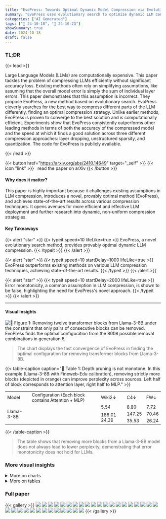 ```yaml
---
title: "EvoPress: Towards Optimal Dynamic Model Compression via Evolutionary Search"
summary: "EvoPress uses evolutionary search to optimize dynamic LLM compression, proving optimality and surpassing existing methods in accuracy and efficiency."
categories: ["AI Generated"]
tags: ["🔖 24-10-18", "🤗 24-10-23"]
showSummary: true
date: 2024-10-18
draft: false
---
```


### TL;DR


{{< lead >}}

Large Language Models (LLMs) are computationally expensive.  This paper tackles the problem of compressing LLMs efficiently without significant accuracy loss. Existing methods often rely on simplifying assumptions, like assuming that the overall model error is simply the sum of individual layer errors.  This paper demonstrates that this assumption is incorrect.  They propose EvoPress, a new method based on evolutionary search. EvoPress cleverly searches for the best way to compress different parts of the LLM differently, finding an optimal compression strategy.  Unlike earlier methods, EvoPress is proven to converge to the best solution and is computationally efficient.  Experiments show that EvoPress consistently outperforms other leading methods in terms of both the accuracy of the compressed model and the speed at which it finds a good solution across three different compression approaches: layer dropping, unstructured sparsity, and quantization. The code for EvoPress is publicly available.

{{< /lead >}}


{{< button href="https://arxiv.org/abs/2410.14649" target="_self" >}}
{{< icon "link" >}} &nbsp; read the paper on arXiv
{{< /button >}}

#### Why does it matter?
This paper is highly important because it challenges existing assumptions in LLM compression, introduces a novel, provably optimal method (EvoPress), and achieves state-of-the-art results across various compression techniques.  It opens avenues for more efficient and effective LLM deployment and further research into dynamic, non-uniform compression strategies.
#### Key Takeaways

{{< alert "star" >}}
{{< typeit speed=10 lifeLike=true >}} EvoPress, a novel evolutionary search method, provides provably optimal dynamic LLM compression. {{< /typeit >}}
{{< /alert >}}

{{< alert "star" >}}
{{< typeit speed=10 startDelay=1000 lifeLike=true >}} EvoPress outperforms existing methods on various LLM compression techniques, achieving state-of-the-art results. {{< /typeit >}}
{{< /alert >}}

{{< alert "star" >}}
{{< typeit speed=10 startDelay=2000 lifeLike=true >}} Error monotonicity, a common assumption in LLM compression, is shown to be false, highlighting the need for EvoPress's novel approach. {{< /typeit >}}
{{< /alert >}}

------
#### Visual Insights





![](charts/charts_5_0.png "🔼 Figure 1: Removing twelve transformer blocks from Llama-3-8B under the constraint that only pairs of consecutive blocks can be removed. EvoPress finds the optimal configuration from the 8008 possible removal combinations in generation 6.")

> The chart displays the fast convergence of EvoPress in finding the optimal configuration for removing transformer blocks from Llama-3-8B.





{{< table-caption caption="🔽 Table 1: Depth pruning is not monotone. In this example (Llama-3-8B with Fineweb-Edu calibration), removing strictly more blocks (depicted in orange) can improve perplexity across sources. Left half of block corresponds to attention layer, right half to MLP." >}}
<table id='1' style='font-size:14px'><tr><td>Model</td><td>Configuration (Each block contains Attention + MLP)</td><td>Wiki2↓</td><td>C4↓</td><td>FW↓</td></tr><tr><td rowspan="3">Llama-3-8B</td><td></td><td>5.54</td><td>8.80</td><td>7.72</td></tr><tr><td></td><td rowspan="2">188.01 24.39</td><td>147.25</td><td>70.46</td></tr><tr><td></td><td>35.53</td><td>26.24</td></tr></table>{{< /table-caption >}}

> The table shows that removing more blocks from a Llama-3-8B model does not always lead to lower perplexity, demonstrating that error monotonicity does not hold for LLMs.



### More visual insights



<details>
<summary>More on charts
</summary>


![](charts/charts_8_0.png "🔼 Figure 2: Depth pruning results, on Mistral-7B-v0.3. (Left) Relative to all prior methods, EvoPress shows significantly lower PPL gap relative to the uncompressed model, with remarkably large gaps at medium compression rates. (Right) Examining the blocks dropped, we observe that EvoPress isolates completely different profiles relative to ShortGPT (which scores by cosine similarity).")

> The chart compares the performance of EvoPress against other depth pruning methods across different sparsity levels on the Mistral-7B-v0.3 model, showing EvoPress's superior performance and unique block removal patterns.


![](charts/charts_9_0.png "🔼 Figure 5: Convergence of EvoPress when removing 8 transformer blocks (left) and 16 transformer blocks (right) of Mistral-7B-v0.3.")

> The chart displays the convergence speed of EvoPress in terms of perplexity and KL-divergence when pruning 8 and 16 transformer blocks from the Mistral-7B-v0.3 model.


![](charts/charts_26_0.png "🔼 Figure 4: Convergence of EvoPress for unstructured sparsity (left) and quantization (right) for different fitness functions.")

> The chart displays the convergence of EvoPress for unstructured sparsity and quantization using two different fitness functions (perplexity and KL-divergence).


![](charts/charts_29_0.png "🔼 Figure 5: Convergence of EvoPress when removing 8 transformer blocks (left) and 16 transformer blocks (right) of Mistral-7B-v0.3.")

> The chart displays the convergence speed of EvoPress in terms of perplexity and KL-divergence when removing 8 and 16 transformer blocks from the Mistral-7B-v0.3 model, showing a rapid convergence to near-optimal solutions within a few hours.


![](charts/charts_29_1.png "🔼 Figure 5: Convergence of EvoPress when removing 8 transformer blocks (left) and 16 transformer blocks (right) of Mistral-7B-v0.3.")

> The chart displays the convergence of EvoPress in terms of perplexity and KL-divergence over generations when removing 8 and 16 transformer blocks from the Mistral-7B-v0.3 model.


![](charts/charts_29_2.png "🔼 Figure 5: Convergence of EvoPress when removing 8 transformer blocks (left) and 16 transformer blocks (right) of Mistral-7B-v0.3.")

> The chart displays the convergence speed of EvoPress for removing 8 and 16 transformer blocks from the Mistral-7B-v0.3 model, showing the perplexity and KL divergence over generations.


![](charts/charts_30_0.png "🔼 Figure 7: Effect of removing random subsets of blocks for Llama-3-8B.")

> The chart displays the correlation between different metrics (cosine similarity, squared error, and normalized squared error) and perplexity when randomly removing subsets of blocks from Llama-3-8B, showing how these correlations change with sparsity levels.


![](charts/charts_32_0.png "🔼 Figure 8: Comparison of different block-level sparsity profiles for Llama-3.1-8B at 70% sparsity.")

> The chart compares the sparsity profiles generated by EvoPress, OWL, and uniform sparsity methods across different layers of Llama-3.1-8B model at 70% average sparsity.


![](charts/charts_32_1.png "🔼 Figure 9: Average sparsity per projection type for Llama-3.1-8B at 70% sparsity for EvoPress.")

> The bar chart displays the average sparsity achieved per projection type (q_proj, k_proj, v_proj, o_proj, gate_proj, up_proj, down_proj) for the Llama-3.1-8B model using EvoPress at 70% overall sparsity.


![](charts/charts_33_0.png "🔼 Figure 10: Convergence of EvoPress for 2.25 bit quantization on Llama-3.1-8B (left) and 3 bit quantization on Llama-3-8B (right).")

> The chart displays the convergence speed of EvoPress for 2.25-bit and 3-bit quantization on Llama-3.1-8B and Llama-3-8B, respectively, over generations.


![](charts/charts_33_1.png "🔼 Figure 10: Convergence of EvoPress for 2.25 bit quantization on Llama-3.1-8B (left) and 3 bit quantization on Llama-3-8B (right).")

> The chart displays the convergence speed of EvoPress for 2.25-bit and 3-bit quantization on Llama-3.1-8B and Llama-3-8B, respectively, showing the perplexity and KL-divergence values over generations.


![](charts/charts_33_2.png "🔼 Figure 11: Block-level quantization profiles for Llama-3.1-8B at 3 bit compression on average.")

> The chart displays the block-level quantization profiles for the Llama-3.1-8B model at an average compression of 3 bits, showing the bit allocation for each block.


![](charts/charts_33_3.png "🔼 Figure 9: Average sparsity per projection type for Llama-3.1-8B at 70% sparsity for EvoPress.")

> The chart visualizes the average sparsity achieved per projection type (q_proj, k_proj, v_proj, o_proj, gate_proj, up_proj, down_proj) for the Llama-3.1-8B model when applying EvoPress at a 70% overall sparsity level.


</details>



<details>
<summary>More on tables
</summary>


{{< table-caption caption="🔽 Table 2: Performance of various methods at 70% average sparsity. EvoPress outperforms prior methods both in terms of validation perplexity (PPL) and zero-shot accuracy." >}}
<table id='1' style='font-size:16px'><tr><td>Model</td><td>Method</td><td>Wiki2↓</td><td>C4↓</td><td>ArcC↑</td><td>ArcE↑</td><td>HS↑</td><td>PiQA↑</td><td>WG↑</td><td>Avg↑</td></tr><tr><td rowspan="4">Mistral-7B-v0.3</td><td>Dense</td><td>4.82</td><td>7.72</td><td>48.9</td><td>79.6</td><td>60.9</td><td>80.3</td><td>73.9</td><td>I 68.7</td></tr><tr><td>Uniform</td><td>23.08</td><td>30.03</td><td>27.1</td><td>60.9</td><td>36.1</td><td>65.9</td><td>59.4</td><td>49.9</td></tr><tr><td>OWL</td><td>17.22</td><td>21.66</td><td>27.9</td><td>62.6</td><td>38.6</td><td>67.0</td><td>63.5</td><td>51.9</td></tr><tr><td>EvoPress</td><td>14.42</td><td>16.46</td><td>31.6</td><td>64.7</td><td>41.4</td><td>69.5</td><td>61.9</td><td>53.8</td></tr><tr><td rowspan="4">Llama-3-8B</td><td>Dense</td><td>5.54</td><td>7.10</td><td>50.4</td><td>80.1</td><td>60.2</td><td>79.7</td><td>72.6</td><td>I 68.6</td></tr><tr><td>Uniform</td><td>85.84</td><td>98.35</td><td>22.7</td><td>49.9</td><td>31.4</td><td>62.1</td><td>54.4</td><td>44.1</td></tr><tr><td>OWL</td><td>48.07</td><td>52.32</td><td>27.0</td><td>54.9</td><td>36.6</td><td>65.1</td><td>58.6</td><td>48.4</td></tr><tr><td>EvoPress</td><td>28.76</td><td>33.72</td><td>28.9</td><td>56.7</td><td>38.6</td><td>68.0</td><td>61.7</td><td>50.8</td></tr><tr><td rowspan="4">Llama-3.1-8B</td><td>Dense</td><td>5.61</td><td>8.90</td><td>51.2</td><td>81.4</td><td>60.0</td><td>80.1</td><td>73.9</td><td>I 69.3</td></tr><tr><td>Uniform</td><td>68.97</td><td>103.27</td><td>22.3</td><td>49.7</td><td>31.5</td><td>61.6</td><td>55.6</td><td>44.2</td></tr><tr><td>OWL</td><td>42.29</td><td>48.65</td><td>27.4</td><td>55.8</td><td>36.5</td><td>65.7</td><td>60.7</td><td>49.2</td></tr><tr><td>EvoPress</td><td>24.32</td><td>30.58</td><td>29.1</td><td>62.4</td><td>39.5</td><td>68.9</td><td>60.3</td><td>52.0</td></tr><tr><td rowspan="4">Phi-3-Medium-14B</td><td>Dense</td><td>4.02</td><td>8.31</td><td>60.9</td><td>84.1</td><td>64.0</td><td>81.0</td><td>76.2</td><td>73.2</td></tr><tr><td>Uniform</td><td>16.66</td><td>24.73</td><td>36.9</td><td>70.6</td><td>40.0</td><td>69.4</td><td>65.8</td><td>56.5</td></tr><tr><td>OWL</td><td>15.66</td><td>23.38</td><td>35.7</td><td>69.2</td><td>39.4</td><td>68.3</td><td>64.4</td><td>55.4</td></tr><tr><td>EvoPress</td><td>13.83</td><td>19.13</td><td>41.5</td><td>73.0</td><td>43.6</td><td>71.8</td><td>69.1</td><td>59.8</td></tr></table>{{< /table-caption >}}

> Table 2 presents a comparison of different model compression methods at 70% average sparsity across multiple LLMs, showing EvoPress's superior performance in terms of perplexity and zero-shot accuracy.


{{< table-caption caption="🔽 Table 1: Depth pruning is not monotone. In this example (Llama-3-8B with Fineweb-Edu calibration), removing strictly more blocks (depicted in orange) can improve perplexity across sources. Left half of block corresponds to attention layer, right half to MLP." >}}
<table id='2' style='font-size:16px'><tr><td colspan="2">Number of Mutations</td><td>Wiki2↓</td><td>C4↓</td><td>FW↓</td></tr><tr><td>min(U1, U2),</td><td>U1, U2 ~ U(1,3)</td><td>17.52</td><td>21.60</td><td>16.79</td></tr><tr><td>min(U1, U2),</td><td>U1, U2 ~ U(1, 7)</td><td>21.49</td><td>22.41</td><td>17.65</td></tr><tr><td>min(U1, U2),</td><td>U1, U2 ~ U(1, 15)</td><td>18.65</td><td>22.67</td><td>17.63</td></tr><tr><td></td><td>1</td><td>18.12</td><td>21.12</td><td>16.33</td></tr><tr><td></td><td>3</td><td>22.09</td><td>25.42</td><td>19.25</td></tr><tr><td></td><td>7</td><td>25.06</td><td>26.52</td><td>19.65</td></tr><tr><td>15</td><td></td><td>27.01</td><td>28.19</td><td>22.03</td></tr></table>{{< /table-caption >}}

> The table shows an example where removing more blocks in a Llama-3-8B model, contrary to the assumption of error monotonicity, improves perplexity across different sources.


{{< table-caption caption="🔽 Table 2: Performance of various methods at 70% average sparsity. EvoPress outperforms prior methods both in terms of validation perplexity (PPL) and zero-shot accuracy." >}}
<table id='9' style='font-size:14px'><tr><td>Offspring</td><td>Stage 1: Tokens</td><td>Stage 2: Tokens</td><td>Wiki2↓</td><td>C4↓</td><td>FW↓</td></tr><tr><td>16</td><td>1024</td><td>8192</td><td>16.22</td><td>17.93</td><td>12.26</td></tr><tr><td>16</td><td>512</td><td>8192</td><td>15.87</td><td>18.28</td><td>12.38</td></tr><tr><td>16</td><td>256</td><td>8192</td><td>17.25</td><td>18.51</td><td>12.52</td></tr><tr><td>16</td><td>128</td><td>8192</td><td>16.01</td><td>18.99</td><td>12.72</td></tr><tr><td>16</td><td>64</td><td>8192</td><td>15.89</td><td>19.35</td><td>12.98</td></tr></table>{{< /table-caption >}}

> The table presents a comparison of different methods for achieving 70% average sparsity in various LLMs, showing EvoPress's superior performance in terms of perplexity and zero-shot accuracy.


{{< table-caption caption="🔽 Table 1: Depth pruning is not monotone. In this example (Llama-3-8B with Fineweb-Edu calibration), removing strictly more blocks (depicted in orange) can improve perplexity across sources. Left half of block corresponds to attention layer, right half to MLP." >}}
<table id='1' style='font-size:14px'><tr><td>Offspring</td><td>Stage 1: Tokens</td><td>Stage 2: Tokens</td><td>Wiki2↓</td><td>C4↓</td><td>FW↓</td></tr><tr><td>64</td><td>512</td><td>8192</td><td>16.35</td><td>18.27</td><td>12.36</td></tr><tr><td>32</td><td>512</td><td>8192</td><td>16.65</td><td>18.22</td><td>12.44</td></tr><tr><td>16</td><td>512</td><td>8192</td><td>15.87</td><td>18.27</td><td>12.38</td></tr><tr><td>8</td><td>512</td><td>8192</td><td>16.37</td><td>18.74</td><td>12.64</td></tr><tr><td>4</td><td>512</td><td>8192</td><td>17.87</td><td>18.97</td><td>12.72</td></tr></table>{{< /table-caption >}}

> The table shows an example where removing more blocks from a Llama-3-8B model, contrary to the assumption of error monotonicity, leads to improved perplexity.


{{< table-caption caption="🔽 Table 2: Performance of various methods at 70% average sparsity. EvoPress outperforms prior methods both in terms of validation perplexity (PPL) and zero-shot accuracy." >}}
<table id='6' style='font-size:14px'><tr><td>Model</td><td># Bits</td><td>Method</td><td>Wiki2↓</td><td>C4↓</td><td>FW↓</td></tr><tr><td rowspan="6">Llama-3-8B</td><td rowspan="3">3</td><td>Uniform</td><td>12.19</td><td>15.76</td><td>11.47</td></tr><tr><td>EvoPress (PPL)</td><td>8.17</td><td>12.15</td><td>9.64</td></tr><tr><td>EvoPress (KL)</td><td>7.49</td><td>12.03</td><td>9.56</td></tr><tr><td rowspan="3">4</td><td>Uniform</td><td>6.48</td><td>9.50</td><td>8.46</td></tr><tr><td>EvoPress (PPL)</td><td>5.86</td><td>9.46</td><td>8.23</td></tr><tr><td>EvoPress (KL)</td><td>5.86</td><td>9.44</td><td>8.22</td></tr><tr><td rowspan="6">Llama-2-7B</td><td rowspan="3">3</td><td>Uniform</td><td>6.16</td><td>7.96</td><td>6.86</td></tr><tr><td>EvoPress (PPL)</td><td>5.74</td><td>7.90</td><td>6.79</td></tr><tr><td>EvoPress (KL)</td><td>5.70</td><td>7.87</td><td>6.76</td></tr><tr><td rowspan="3">4</td><td>Uniform</td><td>5.48</td><td>7.10</td><td>6.40</td></tr><tr><td>EvoPress (PPL)</td><td>5.25</td><td>7.09</td><td>6.37</td></tr><tr><td>EvoPress (KL)</td><td>5.22</td><td>7.07</td><td>6.34</td></tr><tr><td rowspan="6">Mistral-7B-v0.3</td><td rowspan="3">3</td><td>Uniform</td><td>5.54</td><td>8.57</td><td>6.96</td></tr><tr><td>EvoPress (PPL)</td><td>5.23</td><td>8.45</td><td>6.87</td></tr><tr><td>EvoPress (KL)</td><td>5.21</td><td>8.42</td><td>6.86</td></tr><tr><td rowspan="3">4</td><td>Uniform</td><td>5.10</td><td>7.87</td><td>6.50</td></tr><tr><td>EvoPress (PPL)</td><td>4.85</td><td>7.86</td><td>6.49</td></tr><tr><td>EvoPress (KL)</td><td>4.84</td><td>7.84</td><td>6.48</td></tr></table>{{< /table-caption >}}

> Table 2 presents a comparison of different model compression methods at 70% average sparsity, showing EvoPress's superior performance in terms of perplexity and zero-shot accuracy.


{{< table-caption caption="🔽 Table 2: Performance of various methods at 70% average sparsity. EvoPress outperforms prior methods both in terms of validation perplexity (PPL) and zero-shot accuracy." >}}
<table id='8' style='font-size:14px'><tr><td>Application</td><td>Generations</td><td>Offspring</td><td>Survivors (1)</td><td>Tokens (1)</td><td>Survivors (2)</td><td>Tokens (2)</td><td>Survivors (3)</td><td>Tokens (3)</td></tr><tr><td>Depth Pruning</td><td>k(n - k)/1.5</td><td>32</td><td>2</td><td>2048</td><td>1</td><td>32768</td><td>N/A</td><td>N/A</td></tr><tr><td>Unstr. Sparsity</td><td>400</td><td>64</td><td>8</td><td>2048</td><td>2</td><td>16384</td><td>1</td><td>65536</td></tr><tr><td>Quantization</td><td>150</td><td>128</td><td>16</td><td>2048</td><td>4</td><td>16384</td><td>1</td><td>131072</td></tr><tr><td>Super-Fast</td><td>400</td><td>16</td><td>1</td><td>512</td><td>1</td><td>8192</td><td>N/A</td><td>N/A</td></tr></table>{{< /table-caption >}}

> Table 2 presents a comparison of different methods for unstructured sparsity at 70% sparsity, showing EvoPress's superior performance in terms of perplexity and zero-shot accuracy across various LLMs.


{{< table-caption caption="🔽 Table 1: Depth pruning is not monotone. In this example (Llama-3-8B with Fineweb-Edu calibration), removing strictly more blocks (depicted in orange) can improve perplexity across sources. Left half of block corresponds to attention layer, right half to MLP." >}}
<table id='1' style='font-size:14px'><tr><td>Sparsity</td><td>Method</td><td>Wiki2↓</td><td>C4↓</td><td>FW↓</td></tr><tr><td>0%</td><td>Dense</td><td>4.82</td><td>7.72</td><td>6.41</td></tr><tr><td rowspan="6">12.5%</td><td>EvoPress</td><td>6.06</td><td>9.00</td><td>7.42</td></tr><tr><td>EvoPress (Attn.+MLP)</td><td>6.33</td><td>9.44</td><td>7.80</td></tr><tr><td>ShortGPT</td><td>7.19</td><td>10.18</td><td>8.46</td></tr><tr><td>Cosine Similarity (Window)</td><td>7.19</td><td>10.18</td><td>8.46</td></tr><tr><td>Weight Subcloning</td><td>7.19</td><td>10.18</td><td>8.46</td></tr><tr><td>Shortened Llama</td><td>6.64</td><td>9.71</td><td>7.94</td></tr><tr><td rowspan="6">25%</td><td>EvoPress</td><td>8.66</td><td>12.04</td><td>9.92</td></tr><tr><td>EvoPress (Attn.+MLP)</td><td>9.46</td><td>13.02</td><td>10.59</td></tr><tr><td>ShortGPT</td><td>43.26</td><td>40.16</td><td>29.54</td></tr><tr><td>Cosine Similarity (Window)</td><td>33.75</td><td>54.07</td><td>36.26</td></tr><tr><td>Weight Subcloning</td><td>43.26</td><td>40.16</td><td>29.54</td></tr><tr><td>Shortened Llama</td><td>14.94</td><td>19.30</td><td>14.73</td></tr><tr><td rowspan="6">37.5%</td><td>EvoPress</td><td>17.52</td><td>21.60</td><td>16.90</td></tr><tr><td>EvoPress (Attn.+MLP)</td><td>21.62</td><td>25.17</td><td>18.97</td></tr><tr><td>ShortGPT</td><td>2898.98</td><td>2722.66</td><td>981.99</td></tr><tr><td>Cosine Similarity (Window)</td><td>1034.09</td><td>2471.86</td><td>1050.56</td></tr><tr><td>Weight Subcloning</td><td>2898.98</td><td>2722.66</td><td>981.99</td></tr><tr><td>Shortened Llama</td><td>440.20</td><td>442.09</td><td>486.15</td></tr><tr><td rowspan="6">50%</td><td>EvoPress</td><td>61.75</td><td>54.15</td><td>43.23</td></tr><tr><td>EvoPress (Attn.+MLP)</td><td>108.91</td><td>99.74</td><td>69.07</td></tr><tr><td>ShortGPT</td><td>2422.72</td><td>2134.92</td><td>1083.51</td></tr><tr><td>Cosine Similarity (Window)</td><td>3411.47</td><td>1934.16</td><td>1740.91</td></tr><tr><td>Weight Subcloning</td><td>2422.72</td><td>2134.92</td><td>1083.51</td></tr><tr><td>Shortened Llama</td><td>5241.76</td><td>3595.71</td><td>1953.14</td></tr></table>{{< /table-caption >}}

> The table shows that removing more blocks from a Llama-3-8B model, as measured by perplexity, does not always lead to a decrease in performance, demonstrating that error monotonicity does not hold for LLMs.


{{< table-caption caption="🔽 Table 10: Depth pruning of Llama-2-7B." >}}
<table id='3' style='font-size:14px'><tr><td>Sparsity</td><td>Method</td><td>Wiki2↓</td><td>C4↓</td><td>FW↓</td></tr><tr><td>0%</td><td>Dense</td><td>5.21</td><td>6.93</td><td>6.40</td></tr><tr><td rowspan="5">12.5%</td><td>EvoPress</td><td>6.42</td><td>8.60</td><td>7.54</td></tr><tr><td>ShortGPT</td><td>8.86</td><td>10.78</td><td>9.30</td></tr><tr><td>Cosine Similarity (Window)</td><td>7.53</td><td>9.82</td><td>8.51</td></tr><tr><td>Weight Subcloning</td><td>9.09</td><td>11.06</td><td>9.60</td></tr><tr><td>ShortenedLlama</td><td>7.68</td><td>10.44</td><td>8.57</td></tr><tr><td rowspan="5">25%</td><td>EvoPress</td><td>9.15</td><td>11.46</td><td>9.69</td></tr><tr><td>ShortGPT</td><td>23.41</td><td>30.30</td><td>21.16</td></tr><tr><td>Cosine Similarity (Window)</td><td>16.60</td><td>21.04</td><td>17.37</td></tr><tr><td>Weight Subcloning</td><td>23.41</td><td>30.30</td><td>21.16</td></tr><tr><td>Shortened Llama</td><td>13.86</td><td>14.08</td><td>11.81</td></tr><tr><td rowspan="5">37.5%</td><td>EvoPress</td><td>17.98</td><td>18.91</td><td>15.53</td></tr><tr><td>ShortGPT</td><td>70.94</td><td>63.51</td><td>54.07</td></tr><tr><td>Cosine Similarity (Window)</td><td>192.07</td><td>212.60</td><td>151.10</td></tr><tr><td>Weight Subcloning</td><td>70.94</td><td>63.51</td><td>54.07</td></tr><tr><td>Shortened Llama</td><td>35.37</td><td>26.07</td><td>20.37</td></tr><tr><td rowspan="5">50%</td><td>EvoPress</td><td>48.84</td><td>42.29</td><td>33.57</td></tr><tr><td>ShortGPT</td><td>226.14</td><td>171.04</td><td>180.51</td></tr><tr><td>Cosine Similarity (Window)</td><td>4570.15</td><td>2876.83</td><td>1861.06</td></tr><tr><td>Weight Subcloning</td><td>226.14</td><td>171.04</td><td>180.51</td></tr><tr><td>Shortened Llama</td><td>145.78</td><td>87.40</td><td>68.79</td></tr></table>{{< /table-caption >}}

> The table presents the results of depth pruning experiments on Llama-2-7B model, comparing the perplexity scores of various depth pruning methods at different sparsity levels.


{{< table-caption caption="🔽 Table 1: Depth pruning is not monotone. In this example (Llama-3-8B with Fineweb-Edu calibration), removing strictly more blocks (depicted in orange) can improve perplexity across sources. Left half of block corresponds to attention layer, right half to MLP." >}}
<table id='1' style='font-size:14px'><tr><td>Sparsity</td><td>Method</td><td>Wiki2↓</td><td>C4↓</td><td>FW↓</td></tr><tr><td>0%</td><td>Dense</td><td>5.54</td><td>8.80</td><td>7.62</td></tr><tr><td rowspan="5">12.5%</td><td>EvoPress</td><td>7.72</td><td>12.61</td><td>10.15</td></tr><tr><td>ShortGPT</td><td>13.21</td><td>19.56</td><td>14.25</td></tr><tr><td>Cosine Similarity (Window)</td><td>9.54</td><td>14.87</td><td>11.64</td></tr><tr><td>Weight Subcloning</td><td>13.21</td><td>19.56</td><td>14.25</td></tr><tr><td>Shortened Llama</td><td>9.42</td><td>15.09</td><td>11.57</td></tr><tr><td rowspan="5">25%</td><td>EvoPress</td><td>13.99</td><td>22.83</td><td>15.84</td></tr><tr><td>ShortGPT</td><td>5527.54</td><td>11589.93</td><td>2346.13</td></tr><tr><td>Cosine Similarity (Window)</td><td>5519.95</td><td>11629.61</td><td>2342.91</td></tr><tr><td>Weight Subcloning</td><td>5527.54</td><td>11589.93</td><td>2346.13</td></tr><tr><td>Shortened Llama</td><td>16.59</td><td>20.81</td><td>16.28</td></tr><tr><td rowspan="5">37.5%</td><td>EvoPress</td><td>27.56</td><td>35.70</td><td>26.77</td></tr><tr><td>ShortGPT</td><td>64281.36</td><td>13836.12</td><td>3789.09</td></tr><tr><td>Cosine Similarity (Window)</td><td>64627.29</td><td>13890.14</td><td>3784.72</td></tr><tr><td>Weight Subcloning</td><td>64381.36</td><td>13836.13</td><td>3789.09</td></tr><tr><td>Shortened Llama</td><td>50.20</td><td>61.56</td><td>37.40</td></tr><tr><td rowspan="5">50%</td><td>EvoPress</td><td>84.99</td><td>87.86</td><td>66.41</td></tr><tr><td>ShortGPT</td><td>1663.97</td><td>1740.04</td><td>1588.20</td></tr><tr><td>Cosine Similarity (Window)</td><td>2053.19</td><td>1116.47</td><td>694.00</td></tr><tr><td>Weight Subcloning</td><td>1663.97</td><td>1740.04</td><td>1588.20</td></tr><tr><td>Shortened Llama</td><td>724.86</td><td>666.41</td><td>210.30</td></tr></table>{{< /table-caption >}}

> The table shows that removing more blocks from a Llama-3-8B model, contrary to the assumption of error monotonicity, can sometimes lead to better perplexity.


{{< table-caption caption="🔽 Table 12: Depth pruning of Llama-3.1-8B." >}}
<table id='3' style='font-size:14px'><tr><td>Sparsity</td><td>Method</td><td>Wiki2↓</td><td>C4↓</td><td>FW↓</td></tr><tr><td>0%</td><td>Dense</td><td>5.61</td><td>8.90</td><td>7.67</td></tr><tr><td rowspan="5">12.5%</td><td>EvoPress</td><td>7.58</td><td>12.24</td><td>10.00</td></tr><tr><td>ShortGPT</td><td>12.54</td><td>19.21</td><td>13.76</td></tr><tr><td>Cosine Similarity (Window)</td><td>12.54</td><td>19.21</td><td>13.76</td></tr><tr><td>Weight Subcloning</td><td>12.54</td><td>19.21</td><td>13.76</td></tr><tr><td>Shortened Llama</td><td>9.27</td><td>14.80</td><td>11.21</td></tr><tr><td rowspan="5">25%</td><td>EvoPress</td><td>11.59</td><td>17.84</td><td>13.96</td></tr><tr><td>ShortGPT</td><td>4278.39</td><td>6754.92</td><td>1512.39</td></tr><tr><td>Cosine Similarity (Window)</td><td>4278.39</td><td>6754.92</td><td>1512.39</td></tr><tr><td>Weight Subcloning</td><td>4278.39</td><td>6754.92</td><td>1512.39</td></tr><tr><td>Shortened Llama</td><td>20.41</td><td>20.33</td><td>16.12</td></tr><tr><td rowspan="5">37.5%</td><td>EvoPress</td><td>24.98</td><td>35.77</td><td>25.93</td></tr><tr><td>ShortGPT</td><td>123044.19</td><td>22071.51</td><td>6059.03</td></tr><tr><td>Cosine Similarity (Window)</td><td>123044.19</td><td>22071.51</td><td>6059.03</td></tr><tr><td>Weight Subcloning</td><td>123044.19</td><td>22071.51</td><td>6059.03</td></tr><tr><td>Shortened Llama</td><td>41.34</td><td>43.53</td><td>31.00</td></tr><tr><td rowspan="5">50%</td><td>EvoPress</td><td>105.84</td><td>110.69</td><td>61.25</td></tr><tr><td>ShortGPT</td><td>1630.11</td><td>1680.21</td><td>1698.64</td></tr><tr><td>Cosine Similarity (Window)</td><td>1881.54</td><td>1196.63</td><td>683.24</td></tr><tr><td>Weight Subcloning</td><td>1630.11</td><td>1680.21</td><td>1698.64</td></tr><tr><td>Shortened Llama</td><td>454.96</td><td>309.42</td><td>153.96</td></tr></table>{{< /table-caption >}}

> The table shows the perplexity results of different depth pruning methods on the Llama-3.1-8B model at various sparsity levels.


{{< table-caption caption="🔽 Table 1: Depth pruning is not monotone. In this example (Llama-3-8B with Fineweb-Edu calibration), removing strictly more blocks (depicted in orange) can improve perplexity across sources. Left half of block corresponds to attention layer, right half to MLP." >}}
<table id='1' style='font-size:16px'><tr><td>Model</td><td>Method</td><td>Removal Order (Left to Right)</td></tr><tr><td>Mistral-7B-v0.3</td><td>ShortGPT Weight Subcloning Shortened Llama</td><td>26, 25, 24, 27, 23, 22, 28, 30, 21, 29, 20, 19, 13, 17, 18, 12 26, 25, 24, 27, 23, 28, 22, 30, 21, 29, 20, 19, 13, 17, 12, 18 10, 12, 13, 11, 08, 09, 14, 15, 07, 06, 04, 27, 24, 16, 25, 05</td></tr><tr><td>Llama-2-7B</td><td>ShortGPT Weight Subcloning Shortened Llama</td><td>27, 25, 26, 28, 29, 24, 23, 22, 21, 30, 20, 19, 18, 17, 15, 14 27, 25, 28, 29, 26, 24, 23, 22, 21, 19, 30, 20, 18, 17, 14, 15 11, 12, 08, 09, 10, 06, 24, 25, 07, 14, 23, 13, 22, 21, 15, 27</td></tr><tr><td>Llama-3-8B</td><td>ShortGPT Weight Subcloning Shortened Llama</td><td>25, 26, 27, 24, 28, 23, 22, 29, 20, 21, 19, 18, 30, 17, 16, 11 25, 27, 26, 24, 28, 23, 22, 29, 20, 21, 19, 18, 30, 17, 16, 11 10, 08, 09, 11, 26, 25, 12, 22, 24, 23, 14, 13, 28, 06, 19, 21</td></tr><tr><td>Llama-3.1-8B</td><td>ShortGPT Weight Subcloning Shortened Llama</td><td>25, 26, 24, 27, 23, 28, 22, 29, 20, 21, 19, 18, 17, 30, 16, 10 25, 27, 26, 24, 28, 23, 22, 29, 20, 21, 19, 18, 30, 17, 16, 10 10, 09, 11, 08, 26, 25, 12, 24, 22, 23, 14, 28, 06, 13, 19, 21</td></tr></table>{{< /table-caption >}}

> The table shows that in large language models, removing more blocks does not always lead to lower perplexity, contradicting the assumption of error monotonicity in dynamic model compression.


{{< table-caption caption="🔽 Table 2: Performance of various methods at 70% average sparsity. EvoPress outperforms prior methods both in terms of validation perplexity (PPL) and zero-shot accuracy." >}}
<table id='1' style='font-size:14px'><tr><td>Model</td><td>Method</td><td>Wiki2↓</td><td>C4↓</td><td>ArcC↑</td><td>ArcE↑</td><td>HS↑</td><td>PiQA↑</td><td>WG↑</td><td>Avg↑</td></tr><tr><td rowspan="4">Mistral-7B-v0.3</td><td>Dense</td><td>4.82</td><td>7.72</td><td>48.9</td><td>79.6</td><td>60.9</td><td>80.3</td><td>73.9</td><td>68.7</td></tr><tr><td>Uniform</td><td>5.68</td><td>8.93</td><td>43.7</td><td>76.7</td><td>55.7</td><td>78.4</td><td>71.0</td><td>65.1</td></tr><tr><td>OWL</td><td>5.69</td><td>8.94</td><td>43.9</td><td>76.9</td><td>55.4</td><td>78.5</td><td>70.3</td><td>65.0</td></tr><tr><td>EvoPress</td><td>5.49</td><td>8.70</td><td>45.7</td><td>77.3</td><td>56.5</td><td>78.9</td><td>71.2</td><td>65.9</td></tr><tr><td rowspan="4">Llama-2-7B</td><td>Dense</td><td>5.12</td><td>6.93</td><td>43.4</td><td>76.3</td><td>57.1</td><td>78.1</td><td>69.0</td><td>I 64.8</td></tr><tr><td>Uniform</td><td>6.40</td><td>8.87</td><td>41.3</td><td>73.4</td><td>52.8</td><td>75.7</td><td>68.8</td><td>62.4</td></tr><tr><td>OWL</td><td>6.38</td><td>8.77</td><td>41.1</td><td>73.2</td><td>53.2</td><td>76.5</td><td>70.2</td><td>62.9</td></tr><tr><td>EvoPress</td><td>6.22</td><td>8.52</td><td>41.5</td><td>74.2</td><td>54.0</td><td>76.7</td><td>69.6</td><td>63.2</td></tr><tr><td rowspan="4">Llama-3-8B</td><td>Dense</td><td>5.54</td><td>7.10</td><td>50.4</td><td>80.1</td><td>60.2</td><td>79.7</td><td>72.6</td><td>68.6</td></tr><tr><td>Uniform</td><td>8.05</td><td>13.07</td><td>43.6</td><td>75.7</td><td>54.2</td><td>76.1</td><td>71.7</td><td>64.3</td></tr><tr><td>OWL</td><td>8.13</td><td>13.12</td><td>43.8</td><td>75.8</td><td>54.0</td><td>75.7</td><td>72.2</td><td>64.3</td></tr><tr><td>EvoPress</td><td>7.63</td><td>12.53</td><td>43.9</td><td>77.5</td><td>54.5</td><td>76.8</td><td>72.2</td><td>65.0</td></tr><tr><td rowspan="4">Llama-3.1-8B</td><td>Dense</td><td>5.61</td><td>8.90</td><td>51.2</td><td>81.4</td><td>60.0</td><td>80.1</td><td>73.9</td><td>69.3</td></tr><tr><td>Uniform</td><td>8.06</td><td>13.03</td><td>44.5</td><td>76.7</td><td>54.0</td><td>76.7</td><td>71.5</td><td>64.7</td></tr><tr><td>OWL</td><td>8.02</td><td>12.99</td><td>44.2</td><td>76.5</td><td>53.8</td><td>76.8</td><td>72.5</td><td>64.8</td></tr><tr><td>EvoPress</td><td>7.51</td><td>12.31</td><td>46.6</td><td>77.7</td><td>54.9</td><td>77.6</td><td>71.7</td><td>65.7</td></tr></table>{{< /table-caption >}}

> Table 2 presents the performance comparison of different methods for unstructured sparsity at 70% average sparsity across various LLMs, showcasing EvoPress's superior performance in terms of perplexity and zero-shot accuracy.


{{< table-caption caption="🔽 Table 2: Performance of various methods at 70% average sparsity. EvoPress outperforms prior methods both in terms of validation perplexity (PPL) and zero-shot accuracy." >}}
<table id='3' style='font-size:14px'><tr><td>Model</td><td>Method</td><td>Wiki2↓</td><td>C4↓</td><td>ArcC↑</td><td>ArcE↑</td><td>HS↑</td><td>PiQA↑</td><td>WG↑</td><td>Avg↑</td></tr><tr><td rowspan="4">Mistral-7B-v0.3</td><td>Dense</td><td>4.82</td><td>7.72</td><td>48.9</td><td>79.6</td><td>60.9</td><td>80.3</td><td>73.9</td><td>68.7</td></tr><tr><td>Uniform</td><td>7.78</td><td>11.86</td><td>38.0</td><td>72.3</td><td>49.4</td><td>75.0</td><td>69.3</td><td>60.9</td></tr><tr><td>OWL</td><td>7.50</td><td>11.34</td><td>38.5</td><td>71.9</td><td>49.6</td><td>75.1</td><td>70.2</td><td>61.1</td></tr><tr><td>EvoPress</td><td>7.08</td><td>10.27</td><td>40.5</td><td>72.8</td><td>51.9</td><td>76.9</td><td>68.8</td><td>62.2</td></tr><tr><td rowspan="4">Llama-2-7B</td><td>Dense</td><td>5.12</td><td>6.93</td><td>43.4</td><td>76.3</td><td>57.1</td><td>78.1</td><td>69.0</td><td> 64.8</td></tr><tr><td>Uniform</td><td>9.3</td><td>12.37</td><td>35.8</td><td>69.5</td><td>45.9</td><td>72.4</td><td>65.9</td><td>57.9</td></tr><tr><td>OWL</td><td>8.35</td><td>11.00</td><td>36.0</td><td>69.1</td><td>47.5</td><td>73.2</td><td>66.2</td><td>58.4</td></tr><tr><td>EvoPress</td><td>8.21</td><td>10.34</td><td>37.1</td><td>70.6</td><td>49.3</td><td>74.4</td><td>67.6</td><td>59.8</td></tr><tr><td rowspan="4">Llama-3-8B</td><td>Dense</td><td>5.54</td><td>7.10</td><td>50.4</td><td>80.1</td><td>60.2</td><td>79.7</td><td>72.6</td><td>I 68.6</td></tr><tr><td>Uniform</td><td>13.86</td><td>21.43</td><td>35.2</td><td>69.7</td><td>45.6</td><td>72.2</td><td>68.0</td><td>58.2</td></tr><tr><td>OWL</td><td>12.37</td><td>18.53</td><td>38.0</td><td>70.3</td><td>47.7</td><td>72.1</td><td>68.5</td><td>59.3</td></tr><tr><td>EvoPress</td><td>11.02</td><td>16.37</td><td>39.0</td><td>71.9</td><td>48.6</td><td>74.0</td><td>69.1</td><td>60.5</td></tr><tr><td rowspan="4">Llama-3.1-8B</td><td>Dense</td><td>5.61</td><td>8.90</td><td>51.2</td><td>81.4</td><td>60.0</td><td>80.1</td><td>73.9</td><td>69.3</td></tr><tr><td>Uniform</td><td>13.43</td><td>21.46</td><td>36.4</td><td>69.7</td><td>46.2</td><td>72.3</td><td>67.7</td><td>58.5</td></tr><tr><td>OWL</td><td>12.08</td><td>18.25</td><td>38.9</td><td>71.1</td><td>47.7</td><td>73.1</td><td>68.8</td><td>59.9</td></tr><tr><td>EvoPress</td><td>10.58</td><td>15.96</td><td>40.0</td><td>72.5</td><td>49.0</td><td>74.6</td><td>69.5</td><td>61.1</td></tr></table>{{< /table-caption >}}

> Table 2 presents a comparison of different methods for achieving 70% average sparsity in LLMs, showing EvoPress's superior performance in both perplexity and zero-shot accuracy.


{{< table-caption caption="🔽 Table 2: Performance of various methods at 70% average sparsity. EvoPress outperforms prior methods both in terms of validation perplexity (PPL) and zero-shot accuracy." >}}
<table id='8' style='font-size:16px'><tr><td>Model</td><td># Bits</td><td>Method</td><td>Wiki2↓</td><td>C4↓</td><td> ArcC↑</td><td>ArcE↑</td><td>HS↑</td><td>PiQA↑</td><td>WG↑</td><td> Avg↑</td></tr><tr><td rowspan="4">Mistral-7B-v0.3</td><td rowspan="2">2.25</td><td>Best of 32</td><td>11.53</td><td>18.32</td><td>30.1</td><td>59.6</td><td>44.5</td><td>69.4</td><td>56.8</td><td>52.1</td></tr><tr><td>EvoPress</td><td>8.63</td><td>13.47</td><td>36.2</td><td>66.0</td><td>49.3</td><td>74.2</td><td>63.5</td><td>57.8</td></tr><tr><td rowspan="2">2.5</td><td>Best of 32</td><td>7.50</td><td>11.76</td><td>37.0</td><td>68.0</td><td>51.7</td><td>75.0</td><td>63.5</td><td>59.0</td></tr><tr><td>EvoPress</td><td>6.60</td><td>10.40</td><td>39.8</td><td>71.7</td><td>54.0</td><td>77.1</td><td>65.8</td><td>61.7</td></tr><tr><td rowspan="4">Llama-2-7B</td><td rowspan="2">2.25</td><td>Best of 32</td><td>13.18</td><td>18.19</td><td>24.8</td><td>50.2</td><td>40.3</td><td>66.8</td><td>56.1</td><td>47.7</td></tr><tr><td>EvoPress</td><td>9.82</td><td>9.93</td><td>29.5</td><td>61.8</td><td>46.2</td><td>70.3</td><td>59.4</td><td>53.4</td></tr><tr><td rowspan="2">2.5</td><td>Best of 32</td><td>9.42</td><td>9.01</td><td>29.1</td><td>58.6</td><td>46.9</td><td>70.1</td><td>62.6</td><td>53.5</td></tr><tr><td>EvoPress</td><td>8.03</td><td>7.33</td><td>35.3</td><td>68.4</td><td>50.8</td><td>73.9</td><td>64.2</td><td>58.5</td></tr><tr><td rowspan="4">Llama-3-8B</td><td rowspan="2">2.25</td><td>Best of 32</td><td>149.85</td><td>432.96</td><td>21.2</td><td>29.1</td><td>28.1</td><td>55.6</td><td>49.8</td><td>36.8</td></tr><tr><td>EvoPress</td><td>23.93</td><td>43.17</td><td>23.6</td><td>46.9</td><td>39.3</td><td>63.6</td><td>56.5</td><td>46.0</td></tr><tr><td rowspan="2">2.5</td><td>Best of 32</td><td>21.65</td><td>23.92</td><td>25.1</td><td>47.6</td><td>41.2</td><td>65.6</td><td>56.2</td><td>47.1</td></tr><tr><td>EvoPress</td><td>13.93</td><td>18.15</td><td>31.7</td><td>61.5</td><td>47.9</td><td>71.7</td><td>64.3</td><td>55.4</td></tr><tr><td rowspan="4">Llama-3.1-8B</td><td rowspan="2">2.25</td><td>Best of 32</td><td>259.61</td><td>181.36</td><td>20.7</td><td>31.9</td><td>30.6</td><td>57.0</td><td>51.9</td><td>38.4</td></tr><tr><td>EvoPress</td><td>22.75</td><td>33.58</td><td>26.7</td><td>48.9</td><td>40.2</td><td>63.4</td><td>55.7</td><td>47.0</td></tr><tr><td rowspan="2">2.5</td><td>Best of 32</td><td>35.33</td><td>37.09</td><td>24.1</td><td>48.4</td><td>41.7</td><td>62.7</td><td>54.5</td><td>46.3</td></tr><tr><td>EvoPress</td><td>11.73</td><td>19.03</td><td>32.2</td><td>63.3</td><td>47.5</td><td>71.8</td><td>62.3</td><td>55.4</td></tr><tr><td rowspan="4">Phi-3-Medium</td><td rowspan="2">2.25</td><td>Best of 32</td><td>14.20</td><td>18.19</td><td>28.9</td><td>46.8</td><td>40.0</td><td>61.8</td><td>53.1</td><td>46.1</td></tr><tr><td>EvoPress</td><td>10.48</td><td>14.60</td><td>36.2</td><td>62.0</td><td>46.6</td><td>66.2</td><td>55.6</td><td>53.3</td></tr><tr><td rowspan="2">2.5</td><td>Best of 32</td><td>8.26</td><td>12.65</td><td>40.5</td><td>69.3</td><td>50.3</td><td>70.9</td><td>61.9</td><td>58.6</td></tr><tr><td>EvoPress</td><td>7.12</td><td>11.23</td><td>44.1</td><td>75.9</td><td>54.1</td><td>73.5</td><td>64.6</td><td>62.4</td></tr></table>{{< /table-caption >}}

> Table 2 presents a comparison of different methods for achieving 70% sparsity in various LLMs, showing that EvoPress outperforms existing techniques in terms of both perplexity and zero-shot accuracy.


</details>


### Full paper

{{< gallery >}}
<img src="paper_images/1.png" class="grid-w50 md:grid-w33 xl:grid-w25" />
<img src="paper_images/2.png" class="grid-w50 md:grid-w33 xl:grid-w25" />
<img src="paper_images/3.png" class="grid-w50 md:grid-w33 xl:grid-w25" />
<img src="paper_images/4.png" class="grid-w50 md:grid-w33 xl:grid-w25" />
<img src="paper_images/5.png" class="grid-w50 md:grid-w33 xl:grid-w25" />
<img src="paper_images/6.png" class="grid-w50 md:grid-w33 xl:grid-w25" />
<img src="paper_images/7.png" class="grid-w50 md:grid-w33 xl:grid-w25" />
<img src="paper_images/8.png" class="grid-w50 md:grid-w33 xl:grid-w25" />
<img src="paper_images/9.png" class="grid-w50 md:grid-w33 xl:grid-w25" />
<img src="paper_images/10.png" class="grid-w50 md:grid-w33 xl:grid-w25" />
<img src="paper_images/11.png" class="grid-w50 md:grid-w33 xl:grid-w25" />
<img src="paper_images/12.png" class="grid-w50 md:grid-w33 xl:grid-w25" />
<img src="paper_images/13.png" class="grid-w50 md:grid-w33 xl:grid-w25" />
<img src="paper_images/14.png" class="grid-w50 md:grid-w33 xl:grid-w25" />
<img src="paper_images/15.png" class="grid-w50 md:grid-w33 xl:grid-w25" />
<img src="paper_images/16.png" class="grid-w50 md:grid-w33 xl:grid-w25" />
<img src="paper_images/17.png" class="grid-w50 md:grid-w33 xl:grid-w25" />
<img src="paper_images/18.png" class="grid-w50 md:grid-w33 xl:grid-w25" />
<img src="paper_images/19.png" class="grid-w50 md:grid-w33 xl:grid-w25" />
<img src="paper_images/20.png" class="grid-w50 md:grid-w33 xl:grid-w25" />
<img src="paper_images/21.png" class="grid-w50 md:grid-w33 xl:grid-w25" />
<img src="paper_images/22.png" class="grid-w50 md:grid-w33 xl:grid-w25" />
<img src="paper_images/23.png" class="grid-w50 md:grid-w33 xl:grid-w25" />
<img src="paper_images/24.png" class="grid-w50 md:grid-w33 xl:grid-w25" />
<img src="paper_images/25.png" class="grid-w50 md:grid-w33 xl:grid-w25" />
<img src="paper_images/26.png" class="grid-w50 md:grid-w33 xl:grid-w25" />
<img src="paper_images/27.png" class="grid-w50 md:grid-w33 xl:grid-w25" />
<img src="paper_images/28.png" class="grid-w50 md:grid-w33 xl:grid-w25" />
<img src="paper_images/29.png" class="grid-w50 md:grid-w33 xl:grid-w25" />
<img src="paper_images/30.png" class="grid-w50 md:grid-w33 xl:grid-w25" />
<img src="paper_images/31.png" class="grid-w50 md:grid-w33 xl:grid-w25" />
<img src="paper_images/32.png" class="grid-w50 md:grid-w33 xl:grid-w25" />
<img src="paper_images/33.png" class="grid-w50 md:grid-w33 xl:grid-w25" />
{{< /gallery >}}